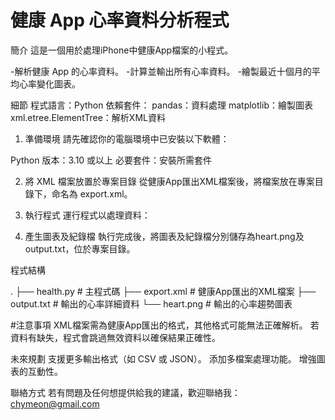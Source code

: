 # 健康 App 心率資料分析程式
簡介
這是一個用於處理iPhone中健康App檔案的小程式。

-解析健康 App 的心率資料。
-計算並輸出所有心率資料。
-繪製最近十個月的平均心率變化圖表。

細節
程式語言：Python
依賴套件：
pandas：資料處理
matplotlib：繪製圖表
xml.etree.ElementTree：解析XML資料


1. 準備環境
請先確認你的電腦環境中已安裝以下軟體：

Python 版本：3.10 或以上
必要套件：安裝所需套件
<!-- pip install pandas matplotlib -->

2. 將 XML 檔案放置於專案目錄
從健康App匯出XML檔案後，將檔案放在專案目錄下，命名為 export.xml。

3. 執行程式
運行程式以處理資料：
<!-- python health.py -->

4. 產生圖表及紀錄檔
執行完成後，將圖表及紀錄檔分別儲存為heart.png及output.txt，位於專案目錄。


程式結構

.
├── health.py   # 主程式碼
├── export.xml  # 健康App匯出的XML檔案
├── output.txt  # 輸出的心率詳細資料
└── heart.png   # 輸出的心率趨勢圖表


#注意事項
XML檔案需為健康App匯出的格式，其他格式可能無法正確解析。
若資料有缺失，程式會跳過無效資料以確保結果正確性。

未來規劃
支援更多輸出格式（如 CSV 或 JSON）。
添加多檔案處理功能。
增強圖表的互動性。

聯絡方式
若有問題及任何想提供給我的建議，歡迎聯絡我：
chymeon@gmail.com